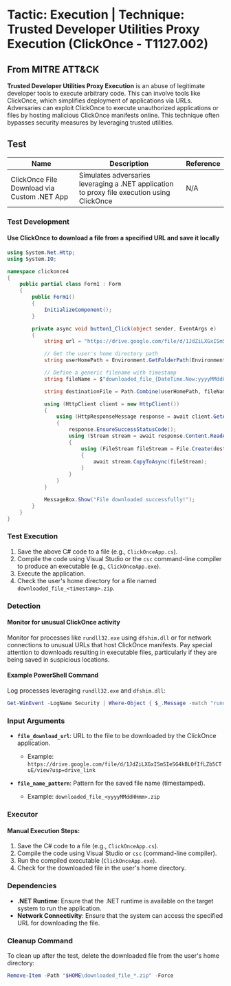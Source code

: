 # Tactic: Execution | Technique: Trusted Developer Utilities Proxy Execution (ClickOnce - T1127.002)

## From MITRE ATT&CK

**Trusted Developer Utilities Proxy Execution** is an abuse of legitimate developer tools to execute arbitrary code. This can involve tools like ClickOnce, which simplifies deployment of applications via URLs. Adversaries can exploit ClickOnce to execute unauthorized applications or files by hosting malicious ClickOnce manifests online. This technique often bypasses security measures by leveraging trusted utilities.

## Test

| Name                                         | Description                                                              | Reference |
|----------------------------------------------|--------------------------------------------------------------------------|-----------|
| ClickOnce File Download via Custom .NET App | Simulates adversaries leveraging a .NET application to proxy file execution using ClickOnce | N/A       |

### Test Development

#### Use ClickOnce to download a file from a specified URL and save it locally

```csharp
using System.Net.Http;
using System.IO;

namespace clickonce4
{
    public partial class Form1 : Form
    {
        public Form1()
        {
            InitializeComponent();
        }

        private async void button1_Click(object sender, EventArgs e)
        {
            string url = "https://drive.google.com/file/d/1JdZiLXGxISmSIeSG4kBLOfIfLZb5CTuE/view?usp=drive_link";

            // Get the user's home directory path
            string userHomePath = Environment.GetFolderPath(Environment.SpecialFolder.UserProfile);

            // Define a generic filename with timestamp
            string fileName = $"downloaded_file_{DateTime.Now:yyyyMMddHHmm}.zip";  // Includes date and time

            string destinationFile = Path.Combine(userHomePath, fileName);

            using (HttpClient client = new HttpClient())
            {
                using (HttpResponseMessage response = await client.GetAsync(url))
                {
                    response.EnsureSuccessStatusCode();
                    using (Stream stream = await response.Content.ReadAsStreamAsync())
                    {
                        using (FileStream fileStream = File.Create(destinationFile))
                        {
                            await stream.CopyToAsync(fileStream);
                        }
                    }
                }
            }

            MessageBox.Show("File downloaded successfully!");
        }
    }
}
```

### Test Execution

1. Save the above C# code to a file (e.g., `ClickOnceApp.cs`).
2. Compile the code using Visual Studio or the `csc` command-line compiler to produce an executable (e.g., `ClickOnceApp.exe`).
3. Execute the application.
4. Check the user's home directory for a file named `downloaded_file_<timestamp>.zip`.

### Detection

#### Monitor for unusual ClickOnce activity
Monitor for processes like `rundll32.exe` using `dfshim.dll` or for network connections to unusual URLs that host ClickOnce manifests. Pay special attention to downloads resulting in executable files, particularly if they are being saved in suspicious locations.

#### Example PowerShell Command
Log processes leveraging `rundll32.exe` and `dfshim.dll`:

```powershell
Get-WinEvent -LogName Security | Where-Object { $_.Message -match "rundll32.exe dfshim.dll" }


```
### Input Arguments

- **`file_download_url`**: URL to the file to be downloaded by the ClickOnce application.
  - Example: `https://drive.google.com/file/d/1JdZiLXGxISmSIeSG4kBLOfIfLZb5CTuE/view?usp=drive_link`
  
- **`file_name_pattern`**: Pattern for the saved file name (timestamped).
  - Example: `downloaded_file_<yyyyMMddHHmm>.zip`

### Executor

#### Manual Execution Steps:
1. Save the C# code to a file (e.g., `ClickOnceApp.cs`).
2. Compile the code using Visual Studio or `csc` (command-line compiler).
3. Run the compiled executable (`ClickOnceApp.exe`).
4. Check for the downloaded file in the user's home directory.

### Dependencies

- **.NET Runtime**: Ensure that the .NET runtime is available on the target system to run the application.
- **Network Connectivity**: Ensure that the system can access the specified URL for downloading the file.

### Cleanup Command

To clean up after the test, delete the downloaded file from the user's home directory:

```powershell
Remove-Item -Path "$HOME\downloaded_file_*.zip" -Force
